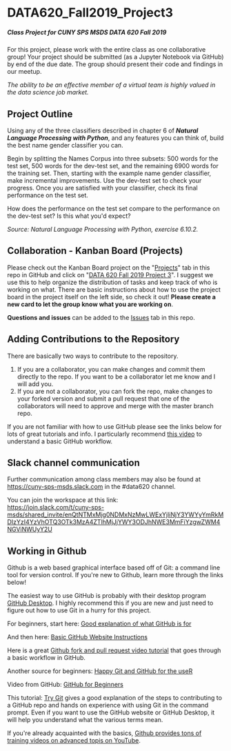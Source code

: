 # DATA620_Fall2019_Project3
##### Class Project for CUNY SPS MSDS DATA 620 Fall 2019

For this project, please work with the entire class as one collaborative group! Your project should be submitted (as a Jupyter Notebook via GitHub) by end of the due date. The group should present their code and findings in our meetup.

_The ability to be an effective member of a virtual team is highly valued in the data science job market._


## Project Outline

Using any of the three classifiers described in chapter 6 of ___Natural Language Processing with Python___, and any features you can think of, build the best name gender classifier you can.

Begin by splitting the Names Corpus into three subsets: 500 words for the test set, 500 words for the dev-test set, and the remaining 6900 words for the training set. Then, starting with the example name gender classifier, make incremental improvements. Use the dev-test set to check your progress. Once you are satisfied with your classifier, check its final performance on the test set.

How does the performance on the test set compare to the performance on the dev-test set? Is this what you'd expect?

_Source: Natural Language Processing with Python, exercise 6.10.2._


## Collaboration - Kanban Board (Projects)

Please check out the Kanban Board project on the "[Projects](https://github.com/betsyrosalen/DATA620_Fall2019_Project3/projects)" tab in this repo in GitHub and click on "[DATA 620 Fall 2019 Project 3](https://github.com/betsyrosalen/DATA620_Fall2019_Project3/projects/1)".  I suggest we use this to help organize the distribution of tasks and keep track of who is working on what.  There are basic instructions about how to use the project board in the project itself on the left side, so check it out!  **Please create a new card to let the group know what you are working on**.  

**Questions and issues** can be added to the [Issues](https://github.com/betsyrosalen/DATA620_Fall2019_Project3/issues) tab in this repo.


## Adding Contributions to the Repository

There are basically two ways to contribute to the repository.

1. If you are a collaborator, you can make changes and commit them directly to the repo. If you want to be a collaborator let me know and I will add you.
2. If you are not a collaborator, you can fork the repo, make changes to your forked version and submit a pull request that one of the collaborators will need to approve and merge with the master branch repo.  

If you are not familiar with how to use GitHub please see the links below for lots of great tutorials and info.  I particularly recommend [this video](https://www.youtube.com/watch?v=yr6IzOGoMsQ) to understand a basic GitHub workflow.


## Slack channel communication

Further communication among class members may also be found at https://cuny-sps-msds.slack.com in the #data620 channel.  

You can join the workspace at this link:  
https://join.slack.com/t/cuny-sps-msds/shared_invite/enQtNTMxMjg0NDMxNzMwLWExYjliNjY3YWYyYmRkMDIzYzI4YzVhOTQ3OTk3MzA4ZTlhMjJjYWY3ODJhNWE3MmFiYzgwZWM4NGViNWUyY2U


## Working in Github

Github is a web based graphical interface based off of Git: a command line tool for version control. If you're new to Github, learn more through the links below!

The easiest way to use GitHub is probably with their desktop program [GitHub Desktop](https://desktop.github.com/).  I highly recommend this if you are new and just need to figure out how to use Git in a hurry for this project.

For beginners, start here: [Good explanation of what GitHub is for](https://www.howtogeek.com/180167/htg-explains-what-is-github-and-what-do-geeks-use-it-for/)

And then here: [Basic GitHub Website Instructions](https://guides.github.com/activities/hello-world/)

Here is a great [Github fork and pull request video tutorial](https://www.youtube.com/watch?v=yr6IzOGoMsQ) that goes through a basic workflow in GitHub.

Another source for beginners: [Happy Git and GitHub for the useR](http://happygitwithr.com/)

Video from GitHub: [GitHub for Beginners](https://resources.github.com/webcasts/GitHub-for-beginners/?utm_source=announcement&utm_medium=email&utm_campaign=gh-for-beginners-follow-up&elqTrackId=5e3f26814be04d1f81c4865816946a24&elq=384f5c0a35964e25a0108bbfbd78b5b3&elqaid=424&elqat=1&elqCampaignId=165)

This tutorial: [Try Git](https://try.github.io/levels/1/challenges/1) gives a good explanation of the steps to contributing to a GitHub repo and hands on experience with using Git in the command prompt. Even if you want to use the GitHub website or GitHub Desktop, it will help you understand what the various terms mean.

If you're already acquainted with the basics, [Github provides tons of training videos on advanced topis on YouTube](https://www.youtube.com/user/GitHubGuides/videos).


